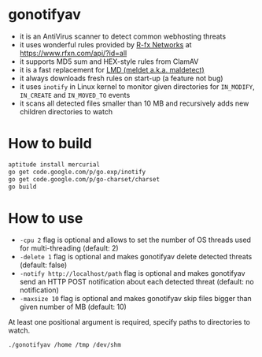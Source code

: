 gonotifyav
============
* it is an AntiVirus scanner to detect common webhosting threats
* it uses wonderful rules provided by [R-fx Networks](https://www.rfxn.com/) at https://www.rfxn.com/api/?id=all
* it supports MD5 sum and HEX-style rules from ClamAV
* it is a fast replacement for [LMD (meldet a.k.a. maldetect)](https://www.rfxn.com/projects/linux-malware-detect/)
* it always downloads fresh rules on start-up (a feature not bug)
* it uses ```inotify``` in Linux kernel to monitor given directories for ```IN_MODIFY```, ```IN_CREATE``` and ```IN_MOVED_TO```
events
* it scans all detected files smaller than 10 MB and recursively adds new children directories to watch

How to build
============
```bash
aptitude install mercurial
go get code.google.com/p/go.exp/inotify
go get code.google.com/p/go-charset/charset
go build
```

How to use
============
* ```-cpu 2``` flag is optional and allows to set the number of OS threads used for multi-threading (default: 2)
* ```-delete 1``` flag is optional and makes gonotifyav delete detected threats (default: false)
* ```-notify http://localhost/path``` flag is optional and makes gonotifyav send an HTTP POST notification about each detected threat (default: no notification)
* ```-maxsize 10``` flag is optional and makes gonotifyav skip files bigger than given number of MB (default: 10)

At least one positional argument is required, specify paths to directories to watch.

```bash
./gonotifyav /home /tmp /dev/shm
```
